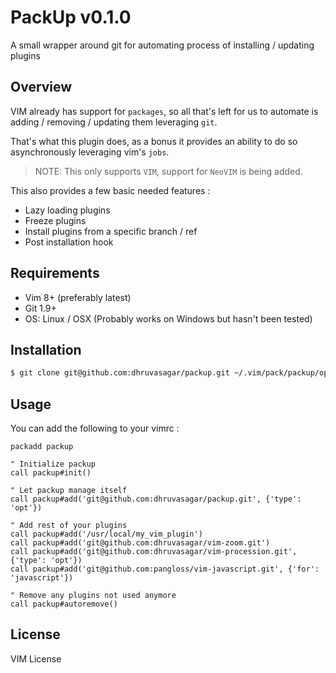 # PackUp v0.1.0

A small wrapper around git for automating process of installing / updating
plugins

## Overview

VIM already has support for `packages`, so all that's left for us to automate
is adding / removing / updating them leveraging `git`.

That's what this plugin does, as a bonus it provides an ability to do so
asynchronously leveraging vim's `jobs`.

> NOTE: This only supports `VIM`, support for `NeoVIM` is being added.

This also provides a few basic needed features :

* Lazy loading plugins
* Freeze plugins
* Install plugins from a specific branch / ref
* Post installation hook

## Requirements

* Vim 8+ (preferably latest)
* Git 1.9+
* OS: Linux / OSX (Probably works on Windows but hasn't been tested)

## Installation

```sh
$ git clone git@github.com:dhruvasagar/packup.git ~/.vim/pack/packup/opt/packup
```

## Usage

You can add the following to your vimrc :

```vim
packadd packup

" Initialize packup
call packup#init()

" Let packup manage itself
call packup#add('git@github.com:dhruvasagar/packup.git', {'type': 'opt'})

" Add rest of your plugins
call packup#add('/usr/local/my_vim_plugin')
call packup#add('git@github.com:dhruvasagar/vim-zoom.git')
call packup#add('git@github.com:dhruvasagar/vim-procession.git', {'type': 'opt'})
call packup#add('git@github.com:pangloss/vim-javascript.git', {'for': 'javascript'})

" Remove any plugins not used anymore
call packup#autoremove()
```

## License

VIM License
